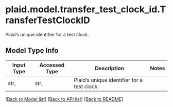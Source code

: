 # plaid.model.transfer_test_clock_id.TransferTestClockID

Plaid’s unique identifier for a test clock.

## Model Type Info
Input Type | Accessed Type | Description | Notes
------------ | ------------- | ------------- | -------------
str,  | str,  | Plaid’s unique identifier for a test clock. | 

[[Back to Model list]](../../README.md#documentation-for-models) [[Back to API list]](../../README.md#documentation-for-api-endpoints) [[Back to README]](../../README.md)


